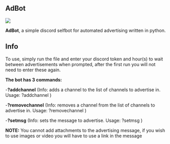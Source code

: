 
## AdBot

![](https://cdn.discordapp.com/attachments/867675301521260575/890457582337134662/adbot.png)

**AdBot**, a simple discord selfbot for automated advertising written in python.

## Info

To use, simply run the file and enter your discord token and hour(s) to wait between advertisements when prompted, after the first run you will not need to enter these again.

**The bot has 3 commands:**

  -**?addchannel** (Info: adds a channel to the list of channels to advertise in. Usage: ?addchannel <channelid>)
  
  -**?removechannel** (Info: removes a channel from the list of channels to advertise in. Usage: ?removechannel <channelid>)
  
  -**?setmsg** (Info: sets the message to advertise. Usage: ?setmsg <message>)
  
**NOTE:** You cannot add attachments to the advertising message, if you wish to use images or video you will have to use a link in the message
